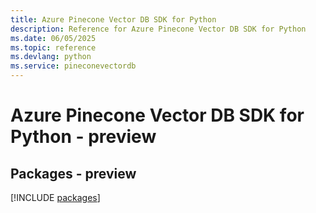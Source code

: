 ```yaml
---
title: Azure Pinecone Vector DB SDK for Python
description: Reference for Azure Pinecone Vector DB SDK for Python
ms.date: 06/05/2025
ms.topic: reference
ms.devlang: python
ms.service: pineconevectordb
---
```

# Azure Pinecone Vector DB SDK for Python - preview
## Packages - preview
[!INCLUDE [packages](pinecone-vector-db-index.md)]